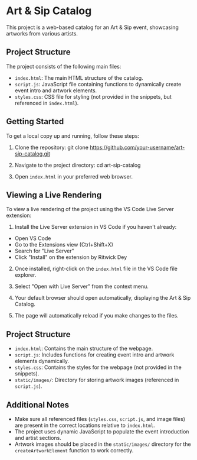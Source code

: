 # Art & Sip Catalog

This project is a web-based catalog for an Art & Sip event, showcasing artworks from various artists.

## Project Structure

The project consists of the following main files:

- `index.html`: The main HTML structure of the catalog.
- `script.js`: JavaScript file containing functions to dynamically create event intro and artwork elements.
- `styles.css`: CSS file for styling (not provided in the snippets, but referenced in `index.html`).

## Getting Started

To get a local copy up and running, follow these steps:

1. Clone the repository:
git clone https://github.com/your-username/art-sip-catalog.git

2. Navigate to the project directory:
cd art-sip-catalog

3. Open `index.html` in your preferred web browser.


## Viewing a Live Rendering

To view a live rendering of the project using the VS Code Live Server extension:

1. Install the Live Server extension in VS Code if you haven't already:
- Open VS Code
- Go to the Extensions view (Ctrl+Shift+X)
- Search for "Live Server"
- Click "Install" on the extension by Ritwick Dey

2. Once installed, right-click on the `index.html` file in the VS Code file explorer.

3. Select "Open with Live Server" from the context menu.

4. Your default browser should open automatically, displaying the Art & Sip Catalog.

5. The page will automatically reload if you make changes to the files.

## Project Structure

- `index.html`: Contains the main structure of the webpage.
- `script.js`: Includes functions for creating event intro and artwork elements dynamically.
- `styles.css`: Contains the styles for the webpage (not provided in the snippets).
- `static/images/`: Directory for storing artwork images (referenced in `script.js`).

## Additional Notes

- Make sure all referenced files (`styles.css`, `script.js`, and image files) are present in the correct locations relative to `index.html`.
- The project uses dynamic JavaScript to populate the event introduction and artist sections.
- Artwork images should be placed in the `static/images/` directory for the `createArtworkElement` function to work correctly.
